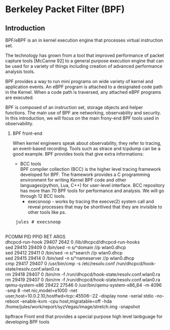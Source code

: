 # Berkeley Packet Filter (BPF) 
## Introduction
   BPF/eBPF is an in kernel execution engine that processes virtual instruction set.
   
   The technology has grown from a tool that improved performance of packet capture tools [McCanne 92] 
   to a general purpose execution engine that can be used for a variety of things including creation of 
   advanced performance analysis tools.
   
   BPF provides a way to run mini programs on wide variety of kernel and application events.
   An eBPF program is attached to a designated code path in the Kernel.
   When a code path is traversed, any attached eBPF programs are executed.


   BPF is composed of an instruction set, storage objects and helper functions. 
   The main use of BPF are networking, observability and security.
   In this introduction, we will focus on the main frony-end BPF tools used in observability.

1. BPF front-end

    When kernel engineers speak about observability, they refer to tracing, an event-based recording. Tools such as strace and tcpdump can be a good example. BPF provides tools that give extra informations:
	- BCC tools <br/>
	BPF compiler collection (BCC) is the higher level tracing framework developed for BPF.
	The framework provides a C programming environment for writing Kernel BPF code and other languages(python, Lua, C++)  for user-level interface.
BCC repository has more than 70 BPF tools for performance and analysis. We will go through 12 BCC tools.
		- execsnoop - works by tracing the execve(2) system call and reveal processes that may be shortlived that they are invisible to other tools like ps. 
	<pre> jules # execsnoop<br/>
PCOMM            PID    PPID   RET ARGS<br/>
dhcpcd-run-hook  29407  2642     0 /lib/dhcpcd/dhcpcd-run-hooks  <br/>
sed              29410  29409    0 /bin/sed -n s/^domain //p wlan0.dhcp <br/>
sed              29412  29411    0 /bin/sed -n s/^search //p wlan0.dhcp      <br/>
sed              29415  29414    0 /bin/sed -n s/^nameserver //p wlan0.dhcp       <br/>
cmp              29417  29407    0 /usr/bin/cmp -s /etc/resolv.conf /run/dhcpcd/hook-state/resolv.conf.wlan0.ra<br/>
rm               29418  29407    0 /bin/rm -f /run/dhcpcd/hook-state/resolv.conf.wlan0.ra <br/>
rm               29419  29407    0 /bin/rm -f /run/dhcpcd/hook-state/resolv.conf.wlan0.ra      <br/>
qemu-system-x86  29422  27546    0 /usr/bin/qemu-system-x86_64 -m 4096 -smp 8 -net nic,model=e1000 -net user,host=10.0.2.10,hostfwd=tcp::45506-:22 -display none -serial stdio -no-reboot -enable-kvm -cpu host,migratable=off -hda /home/jules/work/report/syzVegas/image/stretch.img -snapshot </pre>
	

bpftrace
  Front end that provides a special purpose high level lanbguage for developing BPF tools
